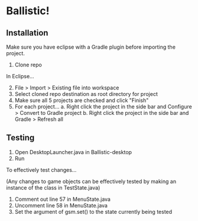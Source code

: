 # Ballistic!

## Installation

Make sure you have eclipse with a Gradle plugin before importing the project.

1. Clone repo

In Eclipse...

2. File > Import > Existing file into workspace
3. Select cloned repo destination as root directory for project
4. Make sure all 5 projects are checked and click "Finish"
5. For each project...
  a. Right click the project in the side bar and Configure > Convert to Gradle project
  b. Right click the project in the side bar and Gradle > Refresh all

## Testing

1. Open DesktopLauncher.java in Ballistic-desktop
2. Run

To effectively test changes...

(Any changes to game objects can be effectively tested by making an instance of the class in TestState.java)

1. Comment out line 57 in MenuState.java
2. Uncomment line 58 in MenuState.java
3. Set the argument of gsm.set() to the state currently being tested
